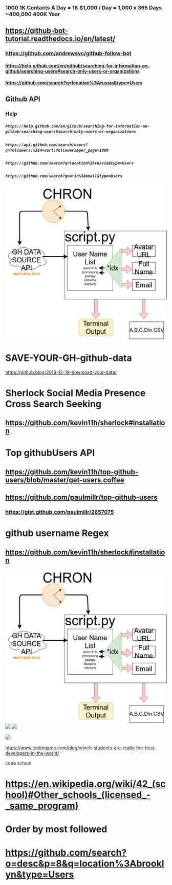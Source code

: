 
### 1000 1K Contacts A Day = 1K $1,000 / Day = 1,000 x 365 Days ~400,000 400K Year

## https://github-bot-tutorial.readthedocs.io/en/latest/
### https://github.com/andrewsyc/github-follow-bot
#### https://help.github.com/en/github/searching-for-information-on-github/searching-users#search-only-users-or-organizations

#### https://github.com/search?q=location%3Arussia&type=Users

## Github API
### Help
##### `https://help.github.com/en/github/searching-for-information-on-github/searching-users#search-only-users-or-organizations`
##### `https://api.github.com/search/users?q=followers:%3E4+sort:followers&per_page=1000`
##### `https://github.com/search?q=location%3Arussia&type=Users`
##### `https://github.com/search?q=a+in%3Aemail&type=Users`

![](https://github.com/kevin11h/SAVE-YOUR-GH-github-data/blob/master/map.png?raw=true)

# SAVE-YOUR-GH-github-data
https://github.blog/2018-12-19-download-your-data/

# Sherlock Social Media Presence Cross Search Seeking
## https://github.com/kevin11h/sherlock#installation

# Top githubUsers API
## https://github.com/kevin11h/top-github-users/blob/master/get-users.coffee
## https://github.com/paulmillr/top-github-users
### https://gist.github.com/paulmillr/2657075

# github username Regex
## https://github.com/kevin11h/sherlock#installation

![](https://github.com/kevin11h/SAVE-YOUR-GH-github-data/blob/master/map.png?raw=true)
![](https://www.codingame.com/blog/wp-content/uploads/2017/01/slides-of-a-pitch-deck-4-410x1024.png)
![](https://www.codingame.com/blog/which-students-are-really-the-best-developers-in-the-world/)

![](https://www.codingame.com/blog/wp-content/uploads/2017/01/slides-of-a-pitch-deck-3-410x1024.png)

https://www.codingame.com/blog/which-students-are-really-the-best-developers-in-the-world/

code school
# https://en.wikipedia.org/wiki/42_(school)#Other_schools_(licensed_-_same_program)
# Order by most followed
# https://github.com/search?o=desc&p=8&q=location%3Abrooklyn&type=Users
